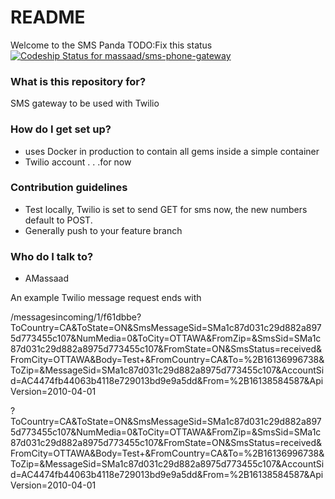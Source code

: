 # README #

Welcome to the SMS Panda TODO:Fix this status  [ ![Codeship Status for massaad/sms-phone-gateway](https://codeship.io/projects/1fe7fe60-3d32-0132-b129-42c319cbceea/status)](https://codeship.io/projects/43223)

### What is this repository for? ###

SMS gateway to be used with Twilio

### How do I get set up? ###

* uses Docker in production to contain all gems inside a simple container
* Twilio account . . .for now


### Contribution guidelines ###

* Test locally, Twilio is set to send GET for sms now, the new numbers default to POST.
* Generally push to your feature branch

### Who do I talk to? ###

* AMassaad

An example Twilio message request ends with

/messagesincoming/1/f61dbbe?ToCountry=CA&ToState=ON&SmsMessageSid=SMa1c87d031c29d882a8975d773455c107&NumMedia=0&ToCity=OTTAWA&FromZip=&SmsSid=SMa1c87d031c29d882a8975d773455c107&FromState=ON&SmsStatus=received&FromCity=OTTAWA&Body=Test+&FromCountry=CA&To=%2B16136996738&ToZip=&MessageSid=SMa1c87d031c29d882a8975d773455c107&AccountSid=AC4474fb44063b4118e729013bd9e9a5dd&From=%2B16138584587&ApiVersion=2010-04-01


?ToCountry=CA&ToState=ON&SmsMessageSid=SMa1c87d031c29d882a8975d773455c107&NumMedia=0&ToCity=OTTAWA&FromZip=&SmsSid=SMa1c87d031c29d882a8975d773455c107&FromState=ON&SmsStatus=received&FromCity=OTTAWA&Body=Test+&FromCountry=CA&To=%2B16136996738&ToZip=&MessageSid=SMa1c87d031c29d882a8975d773455c107&AccountSid=AC4474fb44063b4118e729013bd9e9a5dd&From=%2B16138584587&ApiVersion=2010-04-01

